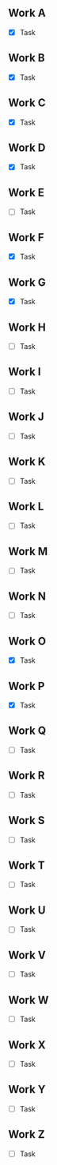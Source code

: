 ## Work A
- [x] Task

## Work B
- [x] Task

## Work C
- [x] Task

## Work D
- [x] Task

## Work E
- [ ] Task

## Work F
- [x] Task

## Work G
- [x] Task

## Work H
- [ ] Task

## Work I
- [ ] Task

## Work J
- [ ] Task

## Work K
- [ ] Task

## Work L
- [ ] Task

## Work M
- [ ] Task

## Work N
- [ ] Task

## Work O
- [x] Task

## Work P
- [x] Task

## Work Q
- [ ] Task

## Work R
- [ ] Task

## Work S
- [ ] Task

## Work T
- [ ] Task

## Work U
- [ ] Task

## Work V
- [ ] Task

## Work W
- [ ] Task

## Work X
- [ ] Task

## Work Y
- [ ] Task

## Work Z
- [ ] Task
